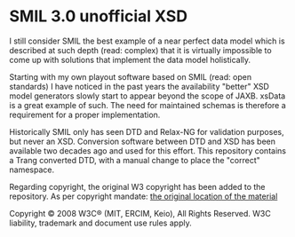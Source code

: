# SMIL 3.0 unofficial XSD

I still consider SMIL the best example of a near perfect data model which is described at such depth (read: complex) that it is virtually impossible to come up with solutions that implement the data model holistically.

Starting with my own playout software based on SMIL (read: open standards) I have noticed in the past years the availability "better" XSD model generators slowly start to appear beyond the scope of JAXB. xsData is a great example of such. The need for maintained schemas is therefore a requirement for a proper implementation.

Historically SMIL only has seen DTD and Relax-NG for validation purposes, but never an XSD. Conversion software between DTD and XSD has been available two decades ago and used for this effort. This repository contains a Trang converted DTD, with a manual change to place the "correct" namespace.


Regarding copyright, the original W3 copyright has been added to the repository. As per copyright mandate: [the original location of the material](https://www.w3.org/TR/REC-smil/smil-DTD.html)

Copyright © 2008 W3C® (MIT, ERCIM, Keio), All Rights Reserved. W3C liability, trademark and document use rules apply.
